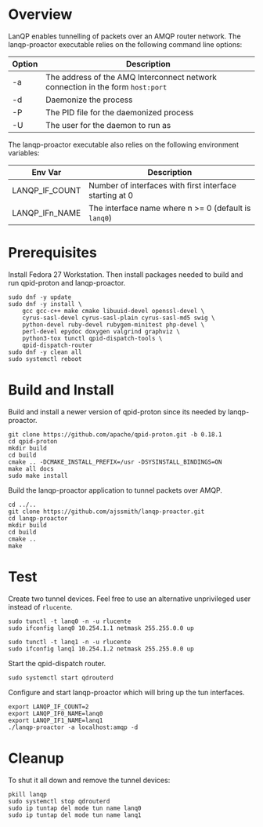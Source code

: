 # Overview
LanQP enables tunnelling of packets over an AMQP router network.
The lanqp-proactor executable relies on the following command line
options:

| Option | Description |
| ------ | ----------- |
| -a <address> | The address of the AMQ Interconnect network connection in the form `host:port` |
| -d | Daemonize the process |
| -P <file> | The PID file for the daemonized process |
| -U <user> | The user for the daemon to run as |

The lanqp-proactor executable also relies on the following environment variables:

| Env Var | Description |
| ------- | ----------- |
| LANQP_IF_COUNT | Number of interfaces with first interface starting at 0 |
| LANQP_IFn_NAME | The interface name where n >= 0 (default is `lanq0`) |

# Prerequisites
Install Fedora 27 Workstation.  Then install packages needed to
build and run qpid-proton and lanqp-proactor.

    sudo dnf -y update
    sudo dnf -y install \
        gcc gcc-c++ make cmake libuuid-devel openssl-devel \
        cyrus-sasl-devel cyrus-sasl-plain cyrus-sasl-md5 swig \
        python-devel ruby-devel rubygem-minitest php-devel \
        perl-devel epydoc doxygen valgrind graphviz \
        python3-tox tunctl qpid-dispatch-tools \
        qpid-dispatch-router
    sudo dnf -y clean all
    sudo systemctl reboot

# Build and Install
Build and install a newer version of qpid-proton since its needed
by lanqp-proactor.

    git clone https://github.com/apache/qpid-proton.git -b 0.18.1
    cd qpid-proton
    mkdir build
    cd build
    cmake .. -DCMAKE_INSTALL_PREFIX=/usr -DSYSINSTALL_BINDINGS=ON
    make all docs
    sudo make install

Build the lanqp-proactor application to tunnel packets over AMQP.

    cd ../..
    git clone https://github.com/ajssmith/lanqp-proactor.git
    cd lanqp-proactor
    mkdir build
    cd build
    cmake ..
    make

# Test
Create two tunnel devices.  Feel free to use an alternative
unprivileged user instead of `rlucente`.

    sudo tunctl -t lanq0 -n -u rlucente
    sudo ifconfig lanq0 10.254.1.1 netmask 255.255.0.0 up

    sudo tunctl -t lanq1 -n -u rlucente
    sudo ifconfig lanq1 10.254.1.2 netmask 255.255.0.0 up

Start the qpid-dispatch router.

    sudo systemctl start qdrouterd

Configure and start lanqp-proactor which will bring up the tun
interfaces.

    export LANQP_IF_COUNT=2
    export LANQP_IF0_NAME=lanq0
    export LANQP_IF1_NAME=lanq1
    ./lanqp-proactor -a localhost:amqp -d

# Cleanup
To shut it all down and remove the tunnel devices:

    pkill lanqp
    sudo systemctl stop qdrouterd
    sudo ip tuntap del mode tun name lanq0
    sudo ip tuntap del mode tun name lanq1

